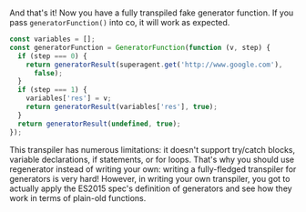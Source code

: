 <br>

And that's it! Now you have a fully transpiled fake generator function. If you
pass `generatorFunction()` into co, it will work as expected.

```javascript
const variables = [];
const generatorFunction = GeneratorFunction(function (v, step) {
  if (step === 0) {
    return generatorResult(superagent.get('http://www.google.com'),
      false);
  }
  if (step === 1) {
    variables['res'] = v;
    return generatorResult(variables['res'], true);
  }
  return generatorResult(undefined, true);
});
```

This transpiler has numerous limitations: it doesn't support try/catch blocks,
variable declarations, if statements, or for loops. That's why you should
use regenerator instead of writing your own: writing a fully-fledged transpiler
for generators is very hard! However, in writing your own
transpiler, you got to actually apply the ES2015 spec's definition of generators
and see how they work in terms of plain-old functions.
